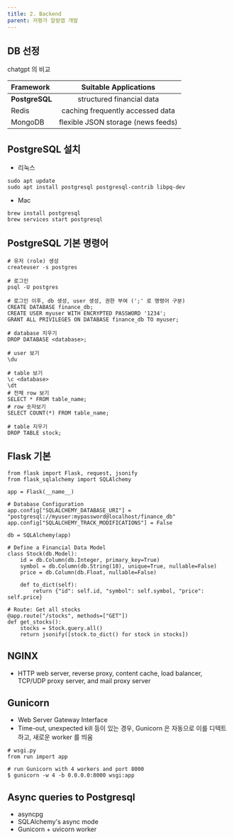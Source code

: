 ```yaml
---
title: 2. Backend
parent: 저평가 알람앱 개발
---
```


## DB 선정
chatgpt 의 비교

| Framework | Suitable Applications |
|:------|:------:|
| **PostgreSQL** | structured financial data|
| Redis | caching frequently accessed data |
| MongoDB | flexible JSON storage (news feeds)| 

## PostgreSQL 설치
- 리눅스
```
sudo apt update
sudo apt install postgresql postgresql-contrib libpq-dev
```

- Mac
```
brew install postgresql
brew services start postgresql
```


## PostgreSQL 기본 명령어
```
# 유저 (role) 생성
createuser -s postgres

# 로그인
psql -U postgres 

# 로그인 이후, db 생성, user 생성, 권한 부여 (';' 로 명령어 구분)
CREATE DATABASE finance_db;
CREATE USER myuser WITH ENCRYPTED PASSWORD '1234';
GRANT ALL PRIVILEGES ON DATABASE finance_db TO myuser;

# database 지우기
DROP DATABASE <database>;

# user 보기 
\du

# table 보기 
\c <database>
\dt
# 전체 row 보기
SELECT * FROM table_name;
# row 숫자보기
SELECT COUNT(*) FROM table_name;

# table 지우기
DROP TABLE stock;
```

## Flask 기본
```
from flask import Flask, request, jsonify
from flask_sqlalchemy import SQLAlchemy

app = Flask(__name__)

# Database Configuration
app.config["SQLALCHEMY_DATABASE_URI"] = "postgresql://myuser:mypassword@localhost/finance_db"
app.config["SQLALCHEMY_TRACK_MODIFICATIONS"] = False

db = SQLAlchemy(app)

# Define a Financial Data Model
class Stock(db.Model):
    id = db.Column(db.Integer, primary_key=True)
    symbol = db.Column(db.String(10), unique=True, nullable=False)
    price = db.Column(db.Float, nullable=False)

    def to_dict(self):
        return {"id": self.id, "symbol": self.symbol, "price": self.price}

# Route: Get all stocks
@app.route("/stocks", methods=["GET"])
def get_stocks():
    stocks = Stock.query.all()
    return jsonify([stock.to_dict() for stock in stocks])
```

## NGINX 
- HTTP web server, reverse proxy, content cache, load balancer, TCP/UDP proxy server, and mail proxy server

## Gunicorn
- Web Server Gateway Interface
- Time-out, unexpected kill 등이 있는 경우, Gunicorn 은 자동으로 이를 디텍트하고, 새로운 worker 를 띄움

```
# wsgi.py
from run import app

# run Gunicorn with 4 workers and port 8000
$ gunicorn -w 4 -b 0.0.0.0:8000 wsgi:app
```

## Async queries to Postgresql
- asyncpg
- SQLAlchemy's async mode
- Gunicorn + uvicorn worker